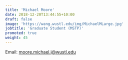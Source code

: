 ```yaml
---
title: 'Michael Moore'
date: 2018-12-20T13:44:55+10:00
draft: false
image: 'https://wang.wustl.edu/img/MichaelMLarge.jpg'
jobtitle: 'Graduate Student (MSTP)'
promoted: true
weight: 45
---
```

Email: moore.michael.j@wustl.edu